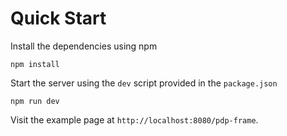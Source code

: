 # Quick Start

Install the dependencies using npm

    npm install

Start the server using the `dev` script provided in the `package.json`

    npm run dev

Visit the example page at `http://localhost:8080/pdp-frame`.
